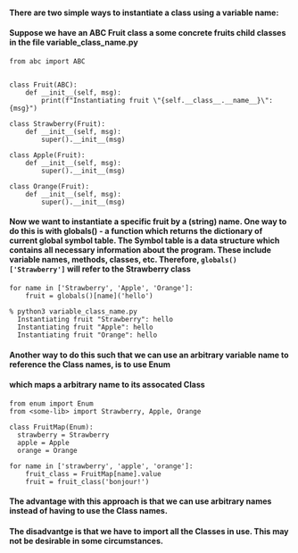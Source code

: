 #### There are two simple ways to instantiate a  class using a variable name:
#### Suppose we have an ABC Fruit class a some concrete fruits child classes in the file **variable_class_name.py**

```
from abc import ABC


class Fruit(ABC):
    def __init__(self, msg):
        print(f"Instantiating fruit \"{self.__class__.__name__}\": {msg}")

class Strawberry(Fruit):
    def __init__(self, msg):
        super().__init__(msg)

class Apple(Fruit):
    def __init__(self, msg):
        super().__init__(msg)

class Orange(Fruit):
    def __init__(self, msg):
        super().__init__(msg)

```

#### Now we want to instantiate a specific fruit by a (string) name. One way to do this is with globals() - a function which returns the dictionary of current global symbol table. The Symbol table is a data structure which contains all necessary information about the program. These include variable names, methods, classes, etc. Therefore, ```globals()['Strawberry']``` will refer to the Strawberry class

```
for name in ['Strawberry', 'Apple', 'Orange']:
    fruit = globals()[name]('hello')

% python3 variable_class_name.py
  Instantiating fruit "Strawberry": hello
  Instantiating fruit "Apple": hello
  Instantiating fruit "Orange": hello
```

#### Another way to do this such that we can use an arbitrary variable name to reference the Class names, is to use Enum
#### which maps a arbitrary name to its assocated Class

```
from enum import Enum
from <some-lib> import Strawberry, Apple, Orange

class FruitMap(Enum):
  strawberry = Strawberry
  apple = Apple
  orange = Orange

for name in ['strawberry', 'apple', 'orange']:
    fruit_class = FruitMap[name].value
    fruit = fruit_class('bonjour!')
```

#### The advantage with this approach is that we can use arbitrary names instead of having to use the Class names.
#### The disadvantge is that we have to import all the Classes in use.  This may not be desirable in some circumstances.
